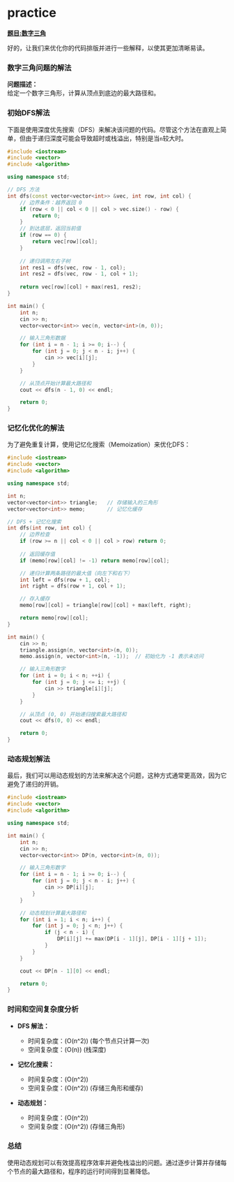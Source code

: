# practice



[**题目:数字三角**](https://icpc.upc.edu.cn/problem.php?cid=2982&pid=0)

好的，让我们来优化你的代码排版并进行一些解释，以使其更加清晰易读。

### 数字三角问题的解法

**问题描述：**  
给定一个数字三角形，计算从顶点到底边的最大路径和。

### 初始DFS解法

下面是使用深度优先搜索（DFS）来解决该问题的代码。尽管这个方法在直观上简单，但由于递归深度可能会导致超时或栈溢出，特别是当`n`较大时。

```cpp
#include <iostream>
#include <vector>
#include <algorithm>

using namespace std;

// DFS 方法
int dfs(const vector<vector<int>> &vec, int row, int col) {
    // 边界条件：越界返回 0
    if (row < 0 || col < 0 || col > vec.size() - row) {
        return 0;
    }
    // 到达底层，返回当前值
    if (row == 0) {
        return vec[row][col];
    }
    
    // 递归调用左右子树
    int res1 = dfs(vec, row - 1, col);
    int res2 = dfs(vec, row - 1, col + 1);
    
    return vec[row][col] + max(res1, res2);
}

int main() {
    int n;
    cin >> n;
    vector<vector<int>> vec(n, vector<int>(n, 0));

    // 输入三角形数据
    for (int i = n - 1; i >= 0; i--) {
        for (int j = 0; j < n - i; j++) {
            cin >> vec[i][j];
        }
    }

    // 从顶点开始计算最大路径和
    cout << dfs(n - 1, 0) << endl;

    return 0;
}
```

### 记忆化优化的解法

为了避免重复计算，使用记忆化搜索（Memoization）来优化DFS：

```cpp
#include <iostream>
#include <vector>
#include <algorithm>

using namespace std;

int n;
vector<vector<int>> triangle;   // 存储输入的三角形
vector<vector<int>> memo;       // 记忆化缓存

// DFS + 记忆化搜索
int dfs(int row, int col) {
    // 边界检查
    if (row >= n || col < 0 || col > row) return 0;
    
    // 返回缓存值
    if (memo[row][col] != -1) return memo[row][col];

    // 递归计算两条路径的最大值（向左下和右下）
    int left = dfs(row + 1, col);
    int right = dfs(row + 1, col + 1);

    // 存入缓存
    memo[row][col] = triangle[row][col] + max(left, right);

    return memo[row][col];
}

int main() {
    cin >> n;
    triangle.assign(n, vector<int>(n, 0));
    memo.assign(n, vector<int>(n, -1));  // 初始化为 -1 表示未访问

    // 输入三角形数字
    for (int i = 0; i < n; ++i) {
        for (int j = 0; j <= i; ++j) {
            cin >> triangle[i][j];
        }
    }

    // 从顶点 (0, 0) 开始递归搜索最大路径和
    cout << dfs(0, 0) << endl;

    return 0;
}
```

### 动态规划解法

最后，我们可以用动态规划的方法来解决这个问题，这种方式通常更高效，因为它避免了递归的开销。

```cpp
#include <iostream>
#include <vector>
#include <algorithm>

using namespace std;

int main() {
    int n;
    cin >> n;
    vector<vector<int>> DP(n, vector<int>(n, 0));

    // 输入三角形数字
    for (int i = n - 1; i >= 0; i--) {
        for (int j = 0; j < n - i; j++) {
            cin >> DP[i][j];
        }
    }

    // 动态规划计算最大路径和
    for (int i = 1; i < n; i++) {
        for (int j = 0; j < n; j++) {
            if (j < n - i) {
                DP[i][j] += max(DP[i - 1][j], DP[i - 1][j + 1]);
            }
        }
    }

    cout << DP[n - 1][0] << endl;

    return 0;
}
```

### 时间和空间复杂度分析

- **DFS 解法：** 
  - 时间复杂度：\(O(n^2)\)  (每个节点只计算一次)
  - 空间复杂度：\(O(n)\) (栈深度)

- **记忆化搜索：**
  - 时间复杂度：\(O(n^2)\)
  - 空间复杂度：\(O(n^2)\) (存储三角形和缓存)

- **动态规划：**
  - 时间复杂度：\(O(n^2)\)
  - 空间复杂度：\(O(n^2)\) (存储三角形)

### 总结

使用动态规划可以有效提高程序效率并避免栈溢出的问题。通过逐步计算并存储每个节点的最大路径和，程序的运行时间得到显著降低。